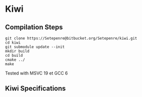 Kiwi
====

## Compilation Steps

    git clone https://Setepenre@bitbucket.org/Setepenre/kiwi.git
    cd kiwi
    git submodule update --init
    mkdir build
    cd build
    cmake ../
    make

Tested with MSVC 19 et GCC 6

## Kiwi Specifications